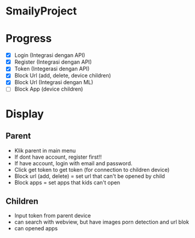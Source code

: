 # SmailyProject

# Progress
- [x] Login (Integrasi dengan API)
- [x] Register (Integrasi dengan API)
- [x] Token (Integerasi dengan API)
- [x] Block Url (add, delete, device children)
- [x] Block Url (Integrasi dengan ML)
- [ ] Block App (device children)

# Display 
## Parent 
- Klik parent in main menu
- If dont have account, register first!!
- If have account, login with email and password.
- Click get token to get token (for connection to children device)
- Block url (add, delete) = set url that can't be opened by child
- Block apps = set apps that kids can't open

## Children
- Input token from parent device
- can search with webview, but have images porn detection and url blok
- can opened apps
